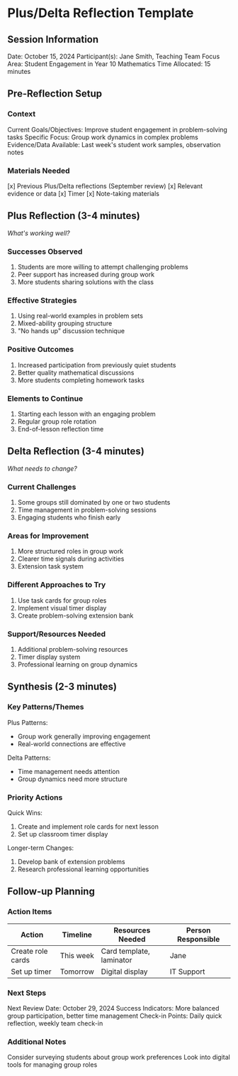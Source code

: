 # Plus/Delta Reflection Template

## Session Information
Date: October 15, 2024
Participant(s): Jane Smith, Teaching Team
Focus Area: Student Engagement in Year 10 Mathematics
Time Allocated: 15 minutes

## Pre-Reflection Setup
### Context
Current Goals/Objectives: Improve student engagement in problem-solving tasks
Specific Focus: Group work dynamics in complex problems
Evidence/Data Available: Last week's student work samples, observation notes

### Materials Needed
[x] Previous Plus/Delta reflections (September review)
[x] Relevant evidence or data
[x] Timer
[x] Note-taking materials

## Plus Reflection (3-4 minutes)
*What's working well?*

### Successes Observed
1. Students are more willing to attempt challenging problems
2. Peer support has increased during group work
3. More students sharing solutions with the class

### Effective Strategies
1. Using real-world examples in problem sets
2. Mixed-ability grouping structure
3. "No hands up" discussion technique

### Positive Outcomes
1. Increased participation from previously quiet students
2. Better quality mathematical discussions
3. More students completing homework tasks

### Elements to Continue
1. Starting each lesson with an engaging problem
2. Regular group role rotation
3. End-of-lesson reflection time

## Delta Reflection (3-4 minutes)
*What needs to change?*

### Current Challenges
1. Some groups still dominated by one or two students
2. Time management in problem-solving sessions
3. Engaging students who finish early

### Areas for Improvement
1. More structured roles in group work
2. Clearer time signals during activities
3. Extension task system

### Different Approaches to Try
1. Use task cards for group roles
2. Implement visual timer display
3. Create problem-solving extension bank

### Support/Resources Needed
1. Additional problem-solving resources
2. Timer display system
3. Professional learning on group dynamics

## Synthesis (2-3 minutes)

### Key Patterns/Themes
Plus Patterns:
- Group work generally improving engagement
- Real-world connections are effective

Delta Patterns:
- Time management needs attention
- Group dynamics need more structure

### Priority Actions
Quick Wins:
1. Create and implement role cards for next lesson
2. Set up classroom timer display

Longer-term Changes:
1. Develop bank of extension problems
2. Research professional learning opportunities

## Follow-up Planning

### Action Items
| Action | Timeline | Resources Needed | Person Responsible |
|--------|----------|------------------|-------------------|
| Create role cards | This week | Card template, laminator | Jane |
| Set up timer | Tomorrow | Digital display | IT Support |

### Next Steps
Next Review Date: October 29, 2024
Success Indicators: More balanced group participation, better time management
Check-in Points: Daily quick reflection, weekly team check-in

### Additional Notes
Consider surveying students about group work preferences
Look into digital tools for managing group roles